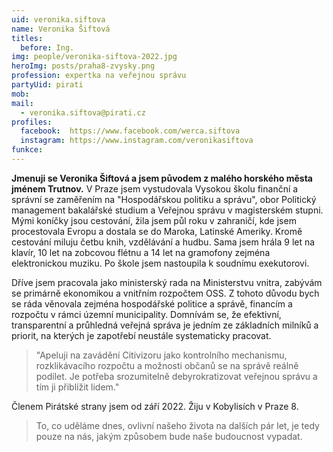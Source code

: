 ```yaml
---
uid: veronika.siftova
name: Veronika Šiftová
titles:
  before: Ing.
img: people/veronika-siftova-2022.jpg
heroImg: posts/praha8-zvysky.png
profession: expertka na veřejnou správu
partyUid: pirati
mob:
mail:
  - veronika.siftova@pirati.cz
profiles:
  facebook:  https://www.facebook.com/werca.siftova
  instagram: https://www.instagram.com/veronikasiftova
funkce:
---
```


**Jmenuji se Veronika Šiftová a jsem původem z malého horského města jménem Trutnov.** V Praze jsem vystudovala Vysokou školu finanční a správní se zaměřením na "Hospodářskou politiku a správu", obor Politický management bakalářské studium a Veřejnou správu v magisterském stupni. Mými koníčky jsou cestování, žila jsem půl roku v zahraničí, kde jsem procestovala Evropu a dostala se do Maroka, Latinské Ameriky. Kromě cestování miluju četbu knih, vzdělávání a hudbu. Sama jsem hrála 9 let na klavír, 10 let na zobcovou flétnu a 14 let na gramofony zejména elektronickou muziku. Po škole jsem nastoupila k soudnímu exekutorovi.

Dříve jsem pracovala jako ministerský rada na Ministerstvu vnitra, zabývám se primárně ekonomikou a vnitřním rozpočtem OSS. Z tohoto důvodu bych se ráda věnovala zejména hospodářské politice a správě, financím a rozpočtu v rámci územní municipality. Domnívám se, že efektivní, transparentní a průhledná veřejná správa je jedním ze základních milníků a priorit, na kterých je zapotřebí neustále systematicky pracovat.

>"Apeluji na zavádění Citivizoru jako kontrolního mechanismu, rozklikávacího rozpočtu a možnosti občanů se na správě reálně podílet. Je potřeba srozumitelně debyrokratizovat veřejnou správu a tím ji přiblížit lidem."

Členem Pirátské strany jsem od září 2022. Žiju v Kobylisích v Praze 8.

>To, co uděláme dnes, ovlivní našeho života na dalších pár let, je tedy pouze na nás, jakým způsobem bude naše budoucnost vypadat.

